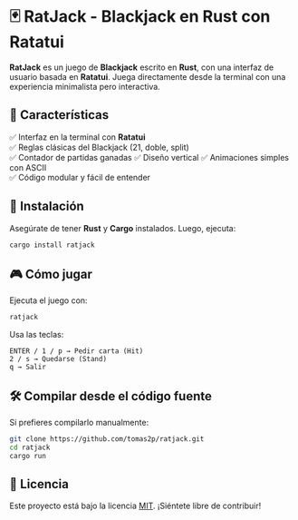 # 🃏 RatJack - Blackjack en Rust con Ratatui
**RatJack** es un juego de **Blackjack** escrito en **Rust**, con una interfaz de usuario basada en **Ratatui**. Juega directamente desde la terminal con una experiencia minimalista pero interactiva.  

## 🎲 Características  
✅ Interfaz en la terminal con **Ratatui**  
✅ Reglas clásicas del Blackjack (21, doble, split)  
✅ Contador de partidas ganadas
✅ Diseño vertical
✅ Animaciones simples con ASCII  
✅ Código modular y fácil de entender  

## 🚀 Instalación  
Asegúrate de tener **Rust** y **Cargo** instalados. Luego, ejecuta:  
```bash
cargo install ratjack
```

## 🎮 Cómo jugar
Ejecuta el juego con:
```bash
ratjack
```
Usa las teclas:

    ENTER / 1 / p → Pedir carta (Hit)
    2 / s → Quedarse (Stand)
    q → Salir

## 🛠️ Compilar desde el código fuente
Si prefieres compilarlo manualmente:
```bash
git clone https://github.com/tomas2p/ratjack.git
cd ratjack
cargo run
```

## 📜 Licencia
Este proyecto está bajo la licencia [MIT](LICENSE). ¡Siéntete libre de contribuir!
